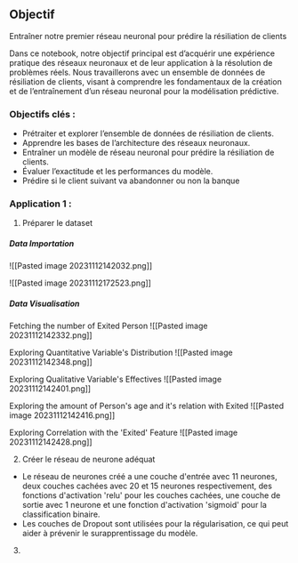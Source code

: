 
## Objectif

  

Entraîner notre premier réseau neuronal pour prédire la résiliation de clients

Dans ce notebook, notre objectif principal est d’acquérir une expérience pratique des réseaux neuronaux et de leur application à la résolution de problèmes réels. Nous travaillerons avec un ensemble de données de résiliation de clients, visant à comprendre les fondamentaux de la création et de l’entraînement d’un réseau neuronal pour la modélisation prédictive.

  

### Objectifs clés :

- Prétraiter et explorer l’ensemble de données de résiliation de clients.
- Apprendre les bases de l’architecture des réseaux neuronaux.
- Entraîner un modèle de réseau neuronal pour prédire la résiliation de clients.
- Évaluer l’exactitude et les performances du modèle.
- Prédire si le client suivant va abandonner ou non la banque
### Application 1 :

1. Préparer le dataset


##### Data Importation


![[Pasted image 20231112142032.png]]

![[Pasted image 20231112172523.png]]


##### Data Visualisation
Fetching the number of Exited Person
![[Pasted image 20231112142332.png]]

Exploring Quantitative Variable's Distribution
![[Pasted image 20231112142348.png]]

Exploring Qualitative Variable's Effectives
![[Pasted image 20231112142401.png]]

Exploring the amount of Person's age and it's relation with Exited
![[Pasted image 20231112142416.png]]

 Exploring Correlation with the 'Exited' Feature
![[Pasted image 20231112142428.png]]


2. Créer le réseau de neurone adéquat

- Le réseau de neurones créé a une couche d'entrée avec 11 neurones, deux couches cachées avec 20 et 15 neurones respectivement, des fonctions d'activation 'relu' pour les couches cachées, une couche de sortie avec 1 neurone et une fonction d'activation 'sigmoid' pour la classification binaire.
- Les couches de Dropout sont utilisées pour la régularisation, ce qui peut aider à prévenir le surapprentissage du modèle.

3. 
